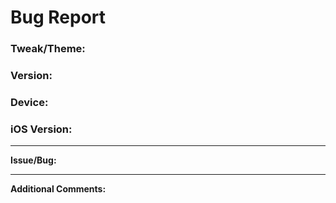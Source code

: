 <!--- Title should be like the following: "Tweak Name - Short Bug Description" -->
<!--- This is for bug reports strictly, make requests through twitter or email -->
# Bug Report

### Tweak/Theme:
<!--- Name of the tweak or theme you're having issues with -->

### Version:
<!--- Version of said tweak or theme -->

### Device:
<!--- The device thats having the issue -->

### iOS Version:
<!--- The devics's iOS version -->

-----------------
**Issue/Bug:**
<!--- Give me a good description of whats not working or whats going wrong. If it has to do with incompatible tweaks, please list them and the version you have installed -->

-------------------------
**Additional Comments:**
<!--- Any extra details you want to add -->

